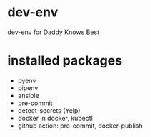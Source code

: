 # dev-env
dev-env for Daddy Knows Best

# installed packages

* pyenv
* pipenv
* ansible
* pre-commit
* detect-secrets (Yelp)
* docker in docker, kubectl
* github action: pre-commit, docker-publish
